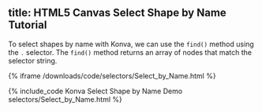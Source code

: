 title: HTML5 Canvas Select Shape by Name Tutorial
---

To select shapes by name with Konva, we can use the `find()` method using the `.` selector.
The `find()` method returns an array of nodes that match the selector string.

{% iframe /downloads/code/selectors/Select_by_Name.html %}

{% include_code Konva Select Shape by Name Demo selectors/Select_by_Name.html %}